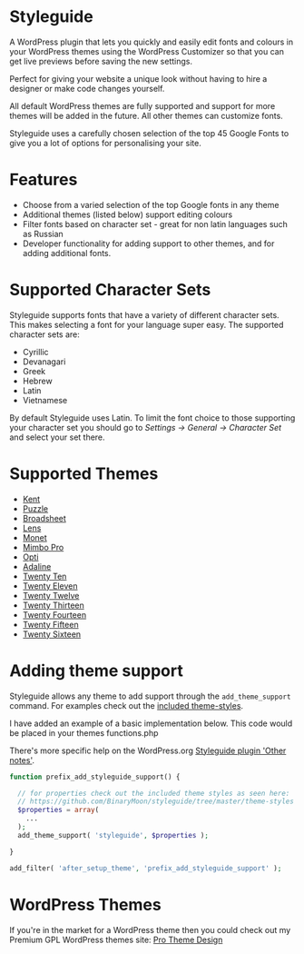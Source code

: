 Styleguide
==========

A WordPress plugin that lets you quickly and easily edit fonts and colours in your WordPress themes using the WordPress Customizer so that you can get live previews before saving the new settings.

Perfect for giving your website a unique look without having to hire a designer or make code changes yourself.

All default WordPress themes are fully supported and support for more themes will be added in the future. All other themes can customize fonts.

Styleguide uses a carefully chosen selection of the top 45 Google Fonts to give you a lot of options for personalising your site.

# Features

* Choose from a varied selection of the top Google fonts in any theme
* Additional themes (listed below) support editing colours
* Filter fonts based on character set - great for non latin languages such as Russian
* Developer functionality for adding support to other themes, and for adding additional fonts.

# Supported Character Sets

Styleguide supports fonts that have a variety of different character sets. This makes selecting a font for your language super easy. The supported character sets are:

* Cyrillic
* Devanagari
* Greek
* Hebrew
* Latin
* Vietnamese

By default Styleguide uses Latin. To limit the font choice to those supporting your character set you should go to *Settings &rarr; General &rarr; Character Set* and select your set there.

# Supported Themes

* [Kent](https://wordpress.org/themes/kent)
* [Puzzle](https://creativemarket.com/BinaryMoon/108641-Puzzle-Responsive-WordPress-Theme?u=BinaryMoon)
* [Broadsheet](https://creativemarket.com/BinaryMoon/108643-Broadsheet-Newspaper-Theme?u=BinaryMoon)
* [Lens](https://creativemarket.com/BinaryMoon/108642-Lens-Responsive-Photography-Theme?u=BinaryMoon)
* [Monet](https://creativemarket.com/BinaryMoon/312560-Monet-WordPress-Portfolio-Theme?u=BinaryMoon)
* [Mimbo Pro](https://creativemarket.com/BinaryMoon/111465-Mimbo-Pro-WordPress-Theme?u=BinaryMoon)
* [Opti](https://creativemarket.com/BinaryMoon/9918-Opti-Responsive-WordPress-Theme?u=BinaryMoon)
* [Adaline](https://themetry.com/shop/adaline/)
* [Twenty Ten](https://wordpress.org/themes/twentyten)
* [Twenty Eleven](https://wordpress.org/themes/twentyeleven)
* [Twenty Twelve](https://wordpress.org/themes/twentytwelve)
* [Twenty Thirteen](https://wordpress.org/themes/twentythirteen)
* [Twenty Fourteen](https://wordpress.org/themes/twentyfourteen)
* [Twenty Fifteen](https://wordpress.org/themes/twentyfifteen)
* [Twenty Sixteen](https://wordpress.org/themes/twentysixteen)

# Adding theme support

Styleguide allows any theme to add support through the `add_theme_support` command. For examples check out the [included theme-styles](https://github.com/BinaryMoon/styleguide/tree/master/theme-styles).

I have added an example of a basic implementation below. This code would be placed in your themes functions.php

There's more specific help on the WordPress.org [Styleguide plugin 'Other notes'](https://wordpress.org/plugins/styleguide/other_notes/).

```php
function prefix_add_styleguide_support() {

  // for properties check out the included theme styles as seen here:
  // https://github.com/BinaryMoon/styleguide/tree/master/theme-styles
  $properties = array(
    ...
  );
  add_theme_support( 'styleguide', $properties );

}

add_filter( 'after_setup_theme', 'prefix_add_styleguide_support' );
```

# WordPress Themes

If you're in the market for a WordPress theme then you could check out my Premium GPL WordPress themes site: [Pro Theme Design](https://prothemedesign.com/)